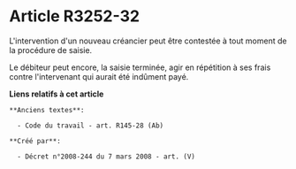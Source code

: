 # Article R3252-32

L'intervention d'un nouveau créancier peut être contestée à tout moment de la procédure de saisie.

Le débiteur peut encore, la saisie terminée, agir en répétition à ses frais contre l'intervenant qui aurait été indûment
payé.

**Liens relatifs à cet article**

	**Anciens textes**:

	  - Code du travail - art. R145-28 (Ab)

	**Créé par**:

	  - Décret n°2008-244 du 7 mars 2008 - art. (V)
